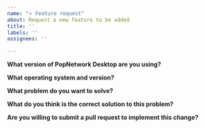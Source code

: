 ```yaml
---
name: "⭐️ Feature request"
about: Request a new feature to be added
title: ''
labels: ''
assignees: ''

---
```


<!-- DO NOT POST LINKS OR REFERENCES TO COPYRIGHTED CONTENT IN YOUR ISSUE. -->

**What version of PopNetwork Desktop are you using?**

**What operating system and version?**

**What problem do you want to solve?**

**What do you think is the correct solution to this problem?**

**Are you willing to submit a pull request to implement this change?**
